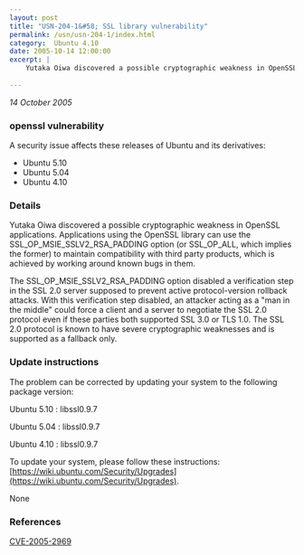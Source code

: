 ```yaml
---
layout: post
title: "USN-204-1&#58; SSL library vulnerability"
permalink: /usn/usn-204-1/index.html
category:  Ubuntu 4.10
date: 2005-10-14 12:00:00
excerpt: |
    Yutaka Oiwa discovered a possible cryptographic weakness in OpenSSL applications. Applications using the OpenSSL library can use the SSL_OP_MSIE_SSLV2_RSA_PADDING option (or SSL_OP_ALL, which implies the former) to maintain compatibility with third party products, which is achieved by working around known bugs in them.
    
--- 
```

 
 

*14 October 2005*

### openssl vulnerability

A security issue affects these releases of Ubuntu and its derivatives:

* Ubuntu 5.10
* Ubuntu 5.04
* Ubuntu 4.10

### Details

Yutaka Oiwa discovered a possible cryptographic weakness in OpenSSL applications. Applications using the OpenSSL library can use the SSL_OP_MSIE_SSLV2_RSA_PADDING option (or SSL_OP_ALL, which implies the former) to maintain compatibility with third party products, which is achieved by working around known bugs in them.

The SSL_OP_MSIE_SSLV2_RSA_PADDING option disabled a verification step in the SSL 2.0 server supposed to prevent active protocol-version rollback attacks. With this verification step disabled, an attacker acting as a &quot;man in the middle&quot; could force a client and a server to negotiate the SSL 2.0 protocol even if these parties both supported SSL 3.0 or TLS 1.0. The SSL 2.0 protocol is known to have severe cryptographic weaknesses and is supported as a fallback only.

### Update instructions

The problem can be corrected by updating your system to the following package version:

Ubuntu 5.10
 : libssl0.9.7 

Ubuntu 5.04
 : libssl0.9.7 

Ubuntu 4.10
 : libssl0.9.7 

To update your system, please follow these instructions: [https://wiki.ubuntu.com/Security/Upgrades](https://wiki.ubuntu.com/Security/Upgrades).

None

### References

 
 [CVE-2005-2969](http://people.ubuntu.com/~ubuntu-security/cve/CVE-2005-2969)
 

